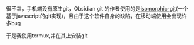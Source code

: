 很不幸，手机端没有原生git，Obsidian git 的作者使用的是[isomorphic-git](https://isomorphic-git.org/)(一个基于javascript的git实现)，且由于这个软件自身的缺陷，在移动端使用会出现许多bug

于是我使用termux,并在其上安装git